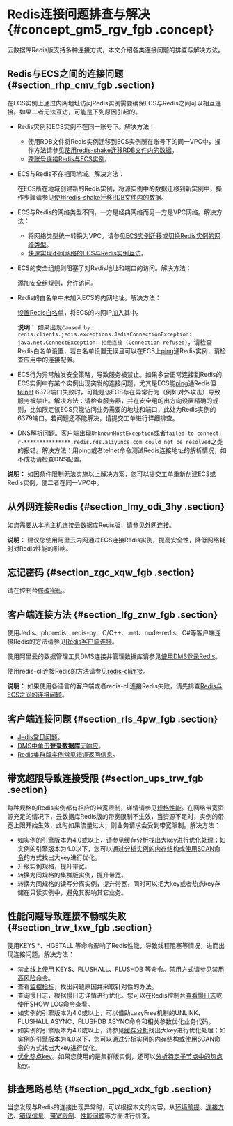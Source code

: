 # Redis连接问题排查与解决 {#concept_gm5_rgv_fgb .concept}

云数据库Redis版支持多种连接方式，本文介绍各类连接问题的排查与解决方法。

## Redis与ECS之间的连接问题 {#section_rhp_cmv_fgb .section}

在ECS实例上通过内网地址访问Redis实例需要确保ECS与Redis之间可以相互连接。如果二者无法互访，可能是下列原因引起的。

-   Redis实例和ECS实例不在同一账号下。解决方法：
    -   使用RDB文件将Redis实例迁移到ECS实例所在账号下的同一VPC中，操作方法请参见[使用redis-shake迁移RDB文件内的数据](../../../../cn.zh-CN/用户指南/数据迁移/云下到云上/使用redis-shake迁移RDB文件内的数据.md#)。
    -   [跨账号连接Redis与ECS实例](cn.zh-CN/常见问题/跨账号连接Redis与ECS实例.md#)。
-   ECS与Redis不在相同地域。解决方法：

    在ECS所在地域创建新的Redis实例，将源实例中的数据迁移到新实例中，操作步骤请参见[使用redis-shake迁移RDB文件内的数据](../../../../cn.zh-CN/用户指南/数据迁移/云下到云上/使用redis-shake迁移RDB文件内的数据.md#)。

-   ECS与Redis的网络类型不同，一方是经典网络而另一方是VPC网络。解决方法：
    -   将网络类型统一转换为VPC。请参见[ECS实例迁移](../../../../cn.zh-CN/最佳实践/经典网络迁移到VPC/ECS实例迁移.md#)或[切换Redis实例的网络类型](../../../../cn.zh-CN/用户指南/实例管理/切换为专有网络.md#)。
    -   [快速实现不同网络的ECS与Redis实例互访](cn.zh-CN/常见问题/快速实现不同网络的ECS与Redis实例互访.md#)。
-   ECS的安全组规则阻塞了对Redis地址和端口的访问。解决方法：

    [添加安全组规则](../../../../cn.zh-CN/安全/安全组/添加安全组规则.md#)，允许访问。

-   Redis的白名单中未加入ECS的内网地址。解决方法：

    [设置Redis白名单](../../../../cn.zh-CN/用户指南/实例管理/设置IP白名单.md#)，将ECS的内网IP加入其中。

    **说明：** 如果出现`Caused by: redis.clients.jedis.exceptions.JedisConnectionException: java.net.ConnectException: 拒绝连接 (Connection refused)`，请检查Redis白名单设置，若白名单设置无误且可以在ECS上[ping](../../../../cn.zh-CN/技术运维问题/网络连接类/使用ping命令检测ECS与Redis之间的连接.md#)通Redis实例，请检查应用中的连接配置。

-   ECS行为异常触发安全策略，导致服务被禁止。如果多台正常连接到Redis的ECS实例中有某个实例出现突发的连接问题，尤其是ECS能[ping](../../../../cn.zh-CN/技术运维问题/网络连接类/使用ping命令检测ECS与Redis之间的连接.md#)通Redis但[telnet](../../../../cn.zh-CN/技术运维问题/网络连接类/使用telnet命令检测Redis端口连通性.md#) 6379端口失败时，可能是该ECS存在异常行为（例如对外攻击）导致服务被禁止。解决方法：请检查服务器，并在安全组的出方向设置精确的规则，比如限定该ECS只能访问业务需要的地址和端口，此处为Redis实例的6379端口。若问题还不能解决，请提交工单进行详细排查。
-   DNS解析问题。客户端出现`UnknownHostException`或者`failed to connect: r-***************.redis.rds.aliyuncs.com could not be resolved`之类的报错。解决方法：用ping或者telnet命令测试Redis连接地址的解析情况，如不成功请检查DNS配置。

**说明：** 如因条件限制无法实施以上解决方案，您可以提交工单重新创建ECS或Redis实例，使二者在同一VPC中。

## 从外网连接Redis {#section_lmy_odi_3hy .section}

如您需要从本地主机连接云数据库Redis版，请参见[外网连接](../../../../cn.zh-CN/快速入门/步骤3：连接实例/外网连接.md#)。

**说明：** 建议您使用阿里云内网通过ECS连接Redis实例，提高安全性，降低网络耗时对Redis性能的影响。

## 忘记密码 {#section_zgc_xqw_fgb .section}

请在控制台[修改密码](../../../../cn.zh-CN/用户指南/实例管理/修改密码.md#)。

## 客户端连接方法 {#section_lfg_znw_fgb .section}

使用Jedis、phpredis、redis-py、C/C++、.net、node-redis、C\#等客户端连接Redis的方法请参见[Redis客户端连接](cn.zh-CN/快速入门/步骤3：连接实例/Redis客户端连接.md#)。

使用阿里云的数据管理工具DMS连接并管理数据库请参见[使用DMS登录Redis](cn.zh-CN/快速入门/步骤3：连接实例/DMS登录云数据库.md#)。

使用redis-cli连接Redis的方法请参见[redis-cli连接](../../../../cn.zh-CN/快速入门/步骤3：连接实例/redis-cli连接.md#)。

**说明：** 如果使用各语言的客户端或者redis-cli连接Redis失败，请先排查[Redis与ECS之间的连接问题](#)。

## 客户端连接问题 {#section_rls_4pw_fgb .section}

-   [Jedis常见问题](cn.zh-CN/常见问题/实例Jedis常见异常汇总.md#)。
-   [DMS中单击**登录数据库**无响应](https://help.aliyun.com/knowledge_detail/72737.html)。
-   [Redis集群版实例常见错误返回信息](../../../../cn.zh-CN/技术运维问题/Redis集群版实例常见错误返回信息.md#)。

## 带宽超限导致连接受限 {#section_ups_trw_fgb .section}

每种规格的Redis实例都有相应的带宽限制，详情请参见[规格性能](../../../../cn.zh-CN/产品简介/规格性能.md#)。在网络带宽资源充足的情况下，云数据库Redis版的带宽限制不生效，当资源不足时，实例的带宽上限开始生效，此时如果流量过大，则业务请求会受到带宽限制。解决方法：

-   如实例的引擎版本为4.0或以上，请参见[缓存分析](../../../../cn.zh-CN/用户指南/缓存分析.md#)找出大key进行优化处理；如实例的引擎版本为4.0以下，您可以通过[分析实例的内存结构](https://help.aliyun.com/knowledge_detail/50037.html)或[使用SCAN命令](cn.zh-CN/常见问题/如何搜索过大的key.md#)的方式找出大key进行优化。
-   升级实例规格，提升带宽。
-   转换为同规格的集群版实例，提升带宽。
-   转换为同规格的读写分离实例，提升带宽，同时可以把大key或者热点key存储在只读实例中，避免其影响其它业务。

## 性能问题导致连接不畅或失败 {#section_trw_txw_fgb .section}

使用KEYS \*、HGETALL 等命令影响了Redis性能，导致线程阻塞等情况，进而出现连接问题。解决方法：

-   禁止线上使用 KEYS、FLUSHALL、FLUSHDB 等命令。禁用方式请参见[禁用高风险命令](../../../../cn.zh-CN/用户指南/参数设置/禁用高风险命令.md#)。
-   查看[监控指标](../../../../cn.zh-CN/用户指南/性能监控/监控指标说明.md#)，找出问题原因并采取针对性的办法。
-   查询慢日志，根据慢日志详情进行优化。您可以在Redis控制台[查看慢日志](../../../../cn.zh-CN/用户指南/日志管理/查询慢日志.md#)或使用SHOW LOG命令查看。
-   如实例的引擎版本为4.0或以上，可以借助LazyFree机制的UNLINK、FLUSHALL ASYNC、FLUSHDB ASYNC命令和相关参数优化业务代码。
-   如实例的引擎版本为4.0或以上，请参见[缓存分析](../../../../cn.zh-CN/用户指南/缓存分析.md#)找出大key进行优化处理；如实例的引擎版本为4.0以下，您可以通过[分析实例的内存结构](https://help.aliyun.com/knowledge_detail/50037.html)或[使用SCAN命令](cn.zh-CN/常见问题/如何搜索过大的key.md#)的方式找出大key进行优化。
-   [优化热点key](../../../../cn.zh-CN/最佳实践/热点Key问题的发现与解决.md#)。如果您使用的是集群版实例，还可以[分析特定子节点中的热点key](../../../../cn.zh-CN/最佳实践/集群实例特定子节点中热点Key的分析方法.md#)。

## 排查思路总结 {#section_pgd_xdx_fgb .section}

当您发现与Redis的连接出现异常时，可以根据本文的内容，从[环境前提](#)、[连接方法](#)、[错误信息](#)、[带宽限制](#)、[性能问题](#)等方面进行排查。

